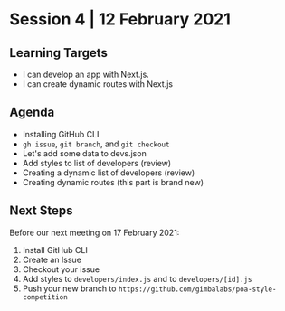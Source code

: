 # Session 4 | 12 February 2021

## Learning Targets
- I can develop an app with Next.js.
- I can create dynamic routes with Next.js

## Agenda
- Installing GitHub CLI
- ```gh issue```, ```git branch```, and ```git checkout```
- Let's add some data to devs.json
- Add styles to list of developers (review)
- Creating a dynamic list of developers (review)
- Creating dynamic routes (this part is brand new)

## Next Steps
Before our next meeting on 17 February 2021:
1. Install GitHub CLI
2. Create an Issue
3. Checkout your issue
4. Add styles to ```developers/index.js``` and to ```developers/[id].js```
5. Push your new branch to ```https://github.com/gimbalabs/poa-style-competition```
